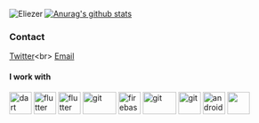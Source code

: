 [![Anurag's github stats](https://github-readme-stats.vercel.app/api?username=eliezerantonio)](https://github.com/anuraghazra/github-readme-stats)
<img align="left" src="https://github-readme-stats.vercel.app/api/top-langs/?username=eliezerantonio&layout=compact&theme=material-palenight" alt="Eliezer" />


### Contact
[Twitter](https://twitter.com/eliezerantonio_)<br>
[Email](eliezerfernandoantonio@gmail.com)<br>
#### I work with  <br>
<p align="left">
 <img src="https://www.vectorlogo.zone/logos/dartlang/dartlang-icon.svg" alt="dart" width="40" height="40"/>
  <img src="https://www.vectorlogo.zone/logos/mysql/mysql-icon.svg" alt="flutter" width="40" height="40"/> 
 <img src="https://www.vectorlogo.zone/logos/flutterio/flutterio-icon.svg" alt="flutter" width="40" height="40"/> 
 <img src="https://www.vectorlogo.zone/logos/java/java-ar21.svg" alt="git" width="60" height="40"/>
  <img src="https://www.vectorlogo.zone/logos/firebase/firebase-icon.svg" alt="firebase" width="40" height="40"/>
   <img src="https://www.vectorlogo.zone/logos/javascript/javascript-ar21.svg" alt="git" width="60" height="40"/>
    <img src="https://www.vectorlogo.zone/logos/git-scm/git-scm-icon.svg" alt="git" width="40" height="40"/>
<img src="https://devicons.github.io/devicon/devicon.git/icons/android/android-original-wordmark.svg" alt="android" width="40" height="40"/>
   <img src="https://www.vectorlogo.zone/logos/mongodb/mongodb-icon.svg" width="40" height="40"/>
 

